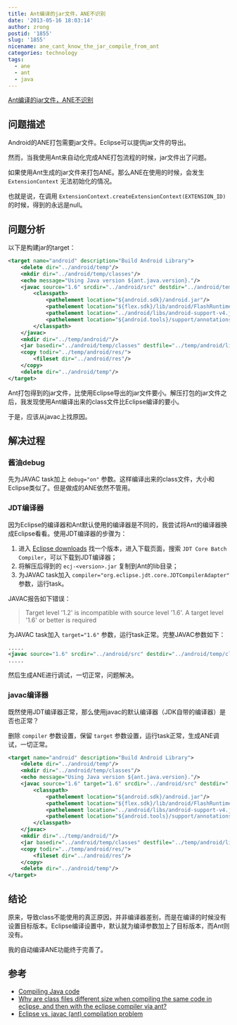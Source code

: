 ```yaml
---
title: Ant编译的jar文件，ANE不识别
date: '2013-05-16 18:03:14'
author: zrong
postid: '1855'
slug: '1855'
nicename: ane_cant_know_the_jar_compile_from_ant
categories: technology
tags:
  - ane
  - ant
  - java
---
```


[Ant编译的jar文件，ANE不识别](http://blog.zengrong.net/post/1855.html)

## 问题描述

Android的ANE打包需要jar文件。Eclipse可以提供jar文件的导出。

然而，当我使用Ant来自动化完成ANE打包流程的时候，jar文件出了问题。

如果使用Ant生成的jar文件来打包ANE。那么ANE在使用的时候，会发生 `ExtensionContext` 无法初始化的情况。

也就是说，在调用 `ExtensionContext.createExtensionContext(EXTENSION_ID)` 的时候，得到的永远是null。

## 问题分析

以下是构建jar的target：<!--more-->

```xml
<target name="android" description="Build Android Library">
	<delete dir="../android/temp"/>
	<mkdir dir="../android/temp/classes"/>
	<echo message="Using Java version ${ant.java.version}."/>
	<javac source="1.6" srcdir="../android/src" destdir="../android/temp/classes" includeantruntime="false">
		<classpath>
			<pathelement location="${android.sdk}/android.jar"/>
			<pathelement location="${flex.sdk}/lib/android/FlashRuntimeExtensions.jar"/>
			<pathelement location="../android/libs/android-support-v4.jar"/>
			<pathelement location="${android.tools}/support/annotations.jar"/>
		</classpath>
	</javac>
	<mkdir dir="../temp/android/"/>
	<jar basedir="../android/temp/classes" destfile="../temp/android/lib${name}.jar"/>
	<copy todir="../temp/android/res/">
		<fileset dir="../android/res"/>
	</copy>
	<delete dir="../android/temp"/>
</target>
```

Ant打包得到的jar文件，比使用Eclipse导出的jar文件要小。解压打包的jar文件之后，我发现使用Ant编译出来的class文件比Eclipse编译的要小。

于是，应该从javac上找原因。

## 解决过程

### 酱油debug

先为JAVAC task加上 `debug="on"` 参数。这样编译出来的class文件，大小和Eclipse类似了。但是做成的ANE依然不管用。

### JDT编译器

因为Eclipse的编译器和Ant默认使用的编译器是不同的，我尝试将Ant的编译器换成Eclipse看看。使用JDT编译器的步骤为：

1. 进入 [Eclipse downloads](http://download.eclipse.org/eclipse/downloads/) 找一个版本，进入下载页面，搜索 `JDT Core Batch Compiler`，可以下载到JDT编译器；
1. 将解压后得到的 `ecj-<version>.jar` 复制到Ant的lib目录；
1. 为JAVAC task加入 `compiler="org.eclipse.jdt.core.JDTCompilerAdapter"` 参数，运行task。

JAVAC报告如下错误：

>Target level '1.2' is incompatible with source level '1.6'. A target level '1.6' or better is required

为JAVAC task加入 `target="1.6"` 参数，运行task正常。完整JAVAC参数如下：

```xml
.....
<javac source="1.6" srcdir="../android/src" destdir="../android/temp/classes" includeantruntime="false" compiler="org.eclipse.jdt.core.JDTCompilerAdapter" target="1.6">
.....
```

然后生成ANE进行调试，一切正常，问题解决。

### javac编译器

既然使用JDT编译器正常，那么使用javac的默认编译器（JDK自带的编译器）是否也正常？

删除 `compiler` 参数设置，保留 `target` 参数设置，运行task正常，生成ANE调试，一切正常。

```xml
<target name="android" description="Build Android Library">
	<delete dir="../android/temp"/>
	<mkdir dir="../android/temp/classes"/>
	<echo message="Using Java version ${ant.java.version}."/>
	<javac source="1.6" target="1.6" srcdir="../android/src" destdir="../android/temp/classes" includeantruntime="false">
		<classpath>
			<pathelement location="${android.sdk}/android.jar"/>
			<pathelement location="${flex.sdk}/lib/android/FlashRuntimeExtensions.jar"/>
			<pathelement location="../android/libs/android-support-v4.jar"/>
			<pathelement location="${android.tools}/support/annotations.jar"/>
		</classpath>
	</javac>
	<mkdir dir="../temp/android/"/>
	<jar basedir="../android/temp/classes" destfile="../temp/android/lib${name}.jar"/>
	<copy todir="../temp/android/res/">
		<fileset dir="../android/res"/>
	</copy>
	<delete dir="../android/temp"/>
</target>
```

## 结论

原来，导致class不能使用的真正原因，并非编译器差别，而是在编译的时候没有设置目标版本。Eclipse编译设置中，默认就为编译参数加上了目标版本，而Ant则没有。

我的自动编译ANE功能终于完善了。

## 参考

* [Compiling Java code](http://help.eclipse.org/juno/nav/1_3_8)
* [Why are class files different size when compiling the same code in eclipse, and then with the eclipse compiler via ant?](http://stackoverflow.com/questions/3629158/why-are-class-files-different-size-when-compiling-the-same-code-in-eclipse-and)
* [Eclipse vs. javac (ant) compilation problem](http://forum.springsource.org/showthread.php?31252-Eclipse-vs-javac-(ant)-compilation-problem)


